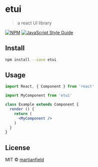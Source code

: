 # etui

> a react UI library

[![NPM](https://img.shields.io/npm/v/etui.svg)](https://www.npmjs.com/package/etui) [![JavaScript Style Guide](https://img.shields.io/badge/code_style-standard-brightgreen.svg)](https://standardjs.com)

## Install

```bash
npm install --save etui
```

## Usage

```jsx
import React, { Component } from 'react'

import MyComponent from 'etui'

class Example extends Component {
  render () {
    return (
      <MyComponent />
    )
  }
}
```

## License

MIT © [martianfield](https://github.com/martianfield)

